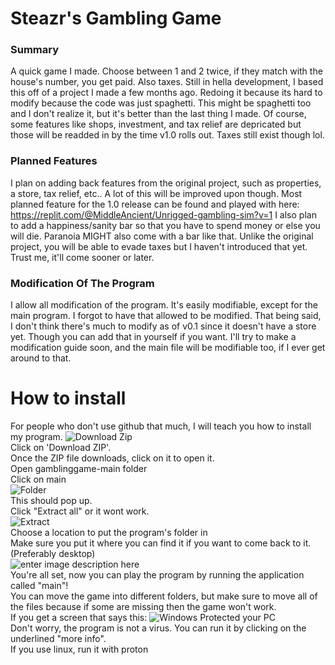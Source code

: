﻿
# Steazr's Gambling Game
### Summary

A quick game I made. Choose between 1 and 2 twice, if they match with the house's number, you get paid. Also taxes. Still in hella development, I based this off of a project I made a few months ago. Redoing it because its hard to modify because the code was just spaghetti. This might be spaghetti too and I don't realize it, but it's better than the last thing I made. Of course, some features like shops, investment, and tax relief are depricated but those will be readded in by the time v1.0 rolls out. Taxes still exist though lol.
### Planned Features
I plan on adding back features from the original project, such as properties, a store, tax relief, etc.. A lot of this will be improved upon though. Most planned feature for the 1.0 release can be found and played with here: https://replit.com/@MiddleAncient/Unrigged-gambling-sim?v=1 
I also plan to add a happiness/sanity bar so that you have to spend money or else you will die. Paranoia MIGHT also come with a bar like that. Unlike the original project, you will be able to evade taxes but I haven't introduced that yet. Trust me, it'll come sooner or later.
### Modification Of The Program
I allow all modification of the program. It's easily modifiable, except for the main program. I forgot to have that allowed to be modified. That being said, I don't think there's much to modify as of v0.1 since it doesn't have a store yet. Though you can add that in yourself if you want. I'll try to make a modification guide soon, and the main file will be modifiable too, if I ever get around to that.
# How to install
For people who don't use github that much, I will teach you how to install my program.
![Download Zip](https://iili.io/UOnKbI.png)  
Click on 'Download ZIP'.   
Once the ZIP file downloads, click on it to open it.  
Open gamblinggame-main folder  
Click on main  
![Folder](https://iili.io/UOn1gj.png)  
This should pop up.  
Click "Extract all" or it wont work.  
![Extract](https://iili.io/UOnVeV.png)  
Choose a location to put the program's folder in  
Make sure you put it where you can find it if you want to come back to it.  
(Preferably desktop)  
![enter image description here](https://iili.io/UOnPLX.png)  
You're all set, now you can play the program by running the application called "main"!  
You can move the game into different folders, but make sure to move all of      the files because if some are missing then the game won't work.  
If you get a screen that says this:     ![Windows Protected your PC](https://iili.io/UOo9h7.png)  
Don't worry, the program is not a virus. You can run it by clicking on the underlined "more info".  
If you use linux, run it with proton
